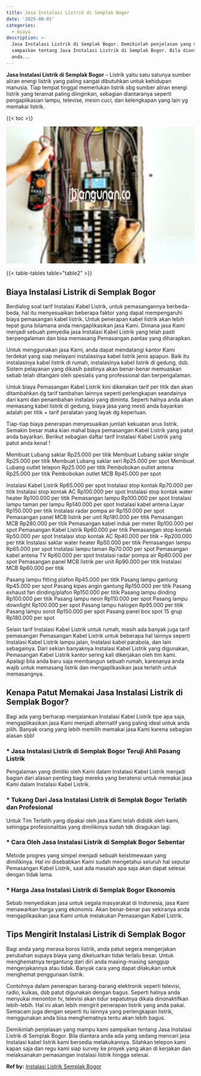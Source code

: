 ```yaml
---
title: Jasa Instalasi Listrik di Semplak Bogor
date: '2025-08-01'
categories:
  - biaya
description: >-
  Jasa Instalasi Listrik di Semplak Bogor. Demikinlah penjelasan yang mampu kami
  sampaikan tentang Jasa Instalasi Listrik di Semplak Bogor. Bila diantara
  anda...
---
```


**Jasa Instalasi Listrik di Semplak Bogor** – Listrik yaitu satu satunya sumber aliran energi listrik yang paling sangat dibutuhkan untuk kehidupan manusia. Tiap tempat tinggal memerlukan listrik sbg sumber aliran energi listrik yang teramat paling diinginkan, sebagian diantaranya seperti pengaplikasian lampu, televise, mesin cuci, dan kelengkapan yang lain yg memakai listrik.

{{< toc >}}

![Jasa Instalasi Listrik di Semplak Bogor](/images/instalasi-listrik-murah41.png)

{{< table-tables table="table2" >}}

## Biaya Instalasi Listrik di Semplak Bogor

Berdialog soal tarif Instalasi Kabel Listrik, untuk pemasangannya berbeda-beda, hal itu menyesuaikan beberapa faktor yang dapat mempengaruhi biaya pemasangan kabel listrik. Untuk penerapan kabel listrik akan lebih tepat guna bilamana anda mengaplikasikan jasa Kami. Dimana jasa Kami menjadi sebuah penyedia jasa Instalasi Kabel Listrik yang telah pasti berpengalaman dan bisa memasang Pemasangan pantas yang diharapkan.

Untuk menggunakan jasa Kami, anda dapat mendatangi kantor Kami terdekat yang siap melayani instalasinya kabel listrik jenis apapun. Baik itu instalasinya kabel listrik di rumah, instalasinya kabel listrik di gedung, dsb. Sistem pelayanan yang dikasih pastinya akan benar-benar memuaskan sebab telah ditangani oleh spesialis yang professional dan berpengalaman.

Untuk biaya Pemasangan Kabel Listrik kini dikenakan tarif per titik dan akan ditambahkan dg tarif tambahan lainnya seperti perlengkapan seandainya dari kami dan penambahan instalasi yang diminta. Seperti halnya anda akan memasang kabel listrik di gedung, biaya jasa yang mesti anda bayarkan adalah per titik + tarif peralatan yang layak dg keperluan.

Tiap-tiap biaya penerapan menyesuaikan jumlah kekuatan arus listrik. Semakin besar maka kian mahal biaya pemasangan Kabel Listrik yang patut anda bayarkan. Berikut sebagian daftar tarif Instalasi Kabel Listrik yang patut anda kenal !

Membuat Lubang saklar Rp25.000 per titik Membuat Lubang saklar single Rp25.000 per titik Membuat Lubang saklar seri Rp25.000 per spot Membuat Lubang outlet telepon Rp25.000 per titik Pembobokan outlet antena Rp25.000 per titik Pembobokan outlet MCB Rp45.000 per spot

Instalasi Kabel Listrik Rp65.000 per spot Instalasi stop kontak Rp70.000 per titik Instalasi stop kontak AC Rp100.000 per spot Instalasi stop kontak water heater Rp100.000 per titik Pemasangan lampu Rp100.000 per spot Instalasi lampu taman per lampu Rp140.000 per spot Instalasi kabel antena Layar Rp150.000 per titik Instalasi radar pompa air Rp150.000 per spot Pemasangan panel MCB listrik per unit Rp180.000 per titik Pemasangan MCB Rp280.000 per titik Pemasangan kabel induk per meter Rp100.000 per spot Pemasangan Kabel Listrik Rp60.000 per titik Pemasangan stop kontak Rp50.000 per spot Instalasi stop kontak AC Rp40.000 per titik – Rp200.000 per titik Instalasi saklar water heater Rp50.000 per titik Pemasangan lampu Rp65.000 per spot Instalasi lampu taman Rp70.000 per spot Pemasangan kabel antena TV Rp60.000 per spot Instalasi radar pompa air Rp60.000 per spot Pemasangan panel MCB listrik per unit Rp90.000 per titik Instalasi MCB Rp60.000 per titik

Pasang lampu fitting plafon Rp45.000 per titik Pasang lampu gantung Rp45.000 per spot Pasang kipas angin gantung Rp150.000 per titik Pasang exhaust fan dinding/plafon Rp150.000 per titik Pasang lampu dinding Rp100.000 per titik Pasang lampu neon Rp110.000 per spot Pasang lampu downlight Rp100.000 per spot Pasang lampu halogen Rp95.000 per titik Pasang lampu sorot Rp150.000 per spot Pasang panel box spot 15 grup Rp180.000 per spot

Selain tarif Instalasi Kabel Listrik untuk rumah, masih ada banyak juga tarif pemasangan Pemasangan Kabel Listrik untuk beberapa hal lainnya seperti Instalasi Kabel Listrik lampu jalan, Instalasi kabel parabola, dan lain sebagainya. Dari sekian banyaknya Instalasi Kabel Listrik yang digunakan, Pemasangan Kabel Listrik kantor sering kali dikerjakan oleh tim kami. Apalagi bila anda baru saja membangun sebuah rumah, karenanya anda wajib untuk memasang listrik dan mengaplikasikan jasa terlatih untuk memasangnya.

## Kenapa Patut Memakai Jasa Instalasi Listrik di Semplak Bogor?

Bagi ada yang berharap menjalankan Instalasi Kabel Listrik tipe apa saja, mengaplikasikan jasa Kami menjadi alternatif yang paling ideal untuk anda pilih. Banyak orang yang lebih memilih memakai jasa Kami karena sebagian alasan sbb!

### \* Jasa Instalasi Listrik di Semplak Bogor Teruji Ahli Pasang Listrik

Pengalaman yang dimiliki oleh Kami dalam Instalasi Kabel Listrik menjadi bagian dari alasan penting bagi mereka yang beratensi untuk memakai jasa Kami dalam Instalasi Kabel Listrik.

### \* Tukang Dari Jasa Instalasi Listrik di Semplak Bogor Terlatih dan Profesional

Untuk Tim Terlatih yang dipakai oleh jasa Kami telah dididik oleh kami, sehingga profesionalitas yang dimilikinya sudah tdk diragukan lagi.

### \* Cara Oleh Jasa Instalasi Listrik di Semplak Bogor Sebentar

Metode progres yang simpel menjadi sebuah keistimewaan yang dimilikinya. Hal ini disebabkan Kami sudah mengetahui seluruh hal seputar Pemasangan Kabel Listrik, saat ada masalah apa saja akan dapat selesai dengan tidak lama.

### \* Harga Jasa Instalasi Listrik di Semplak Bogor Ekonomis

Sebab menyediakan jasa untuk segala masyarakat di Indonesia, jasa Kami menawarkan harga yang ekonomis. Akan benar-benar pas sekiranya anda mengaplikasikan jasa Kami untuk melakukan Pemasangan Kabel Listrik.

## Tips Mengirit Instalasi Listrik di Semplak Bogor


Bagi anda yang merasa boros listrik, anda patut segera mengerjakan perubahan supaya biaya yang dikeluarkan tidak terlalu besar. Untuk menghematnya tergantung dari diri anda masing-masing sanggup mengerjakannya atau tidak. Banyak cara yang dapat dilakukan untuk menghemat penggunaan listrik.

Contohnya dalam penerapan barang-barang elektronik seperti televisi, radio, kulkas, dsb patut digunakan dengan bagus. Seperti halnya anda menyukai menonton tv, televisi akan tidur sepatutnya dikala dinonaktifkan lebih-lebih. Hal ini akan lebih mengirit penerapan listrik yang anda pakai. Semacam juga dengan seperti itu lainnya yang perlengkapan listrik, menggunakan anda bisa menghematnya tentu akan lebih bagus.

Demikinlah penjelasan yang mampu kami sampaikan tentang Jasa Instalasi Listrik di Semplak Bogor. Bila diantara anda ada yang sedang mencari jasa Instalasi kabel listrik kami bersedia melakukannya. Silahkan telepon kami kapan saja dan regu kami siap survey ke proyek yang akan di kerjakan dan melaksanakan pemasangan instalasi listrik hingga selesai.

**Ref by:** [Instalasi Listrik Semplak Bogor](https://id.wikipedia.org/wiki/Instalasi)
